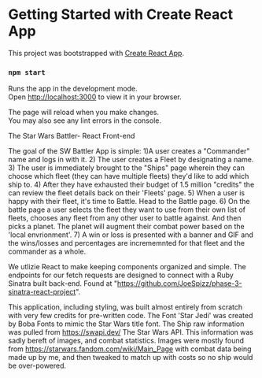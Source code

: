 # Getting Started with Create React App

This project was bootstrapped with [Create React App](https://github.com/facebook/create-react-app).


### `npm start`

Runs the app in the development mode.\
Open [http://localhost:3000](http://localhost:3000) to view it in your browser.

The page will reload when you make changes.\
You may also see any lint errors in the console.

The Star Wars Battler- React Front-end

The goal of the SW Battler App is simple:
1)A user creates a "Commander" name and logs in with it.
2) The user creates a Fleet by designating a name.
3) The user is immediately brought to the "Ships" page wherein they can choose which fleet (they can have multiple fleets) they'd like to add which ship to. 
4) After they have exhausted their budget of 1.5 million "credits" the can review the fleet details back on their 'Fleets' page.
5) When a user is happy with their fleet, it's time to Battle. Head to the Battle page.
6) On the battle page a user selects the fleet they want to use from their own list of fleets, chooses any fleet from any other user to battle against. And then picks a planet. The planet will augment their combat power based on the 'local envrionment'.
7) A win or loss is presented with a banner and GIF and the wins/losses and percentages are incrememnted for that fleet and the commander as a whole.

We utlizie React to make keeping components organized and simple. The endpoints for our fetch requests are designed to connect with a Ruby Sinatra built back-end. Found at "https://github.com/JoeSpizz/phase-3-sinatra-react-project".

This application, including styling, was built almost entirely from scratch with very few credits for pre-written code. The Font 'Star Jedi' was created by Boba Fonts to mimic the Star Wars title font. 
The Ship raw information was pulled from https://swapi.dev/ The Star Wars API. This information was sadly bereft of images, and combat statistics. Images were mostly found from https://starwars.fandom.com/wiki/Main_Page with combat data being made up by me, and then tweaked to match up with costs so no ship would be over-powered.